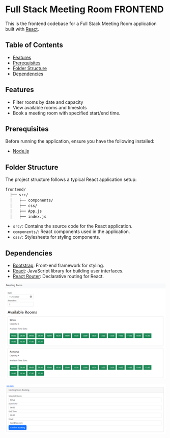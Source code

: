 # Full Stack Meeting Room FRONTEND

This is the frontend codebase for a Full Stack Meeting Room application built with [React](https://reactjs.org/).

## Table of Contents

- [Features](#features)
- [Prerequisites](#prerequisites)
- [Folder Structure](#folder-structure)
- [Dependencies](#dependencies)

## Features

- Filter rooms by date and capacity
- View available rooms and timeslots
- Book a meeting room with specified start/end time.

## Prerequisites

Before running the application, ensure you have the following installed:

- [Node.js](https://nodejs.org/)

## Folder Structure
The project structure follows a typical React application setup:

```bash
frontend/
  ├── src/
  │   ├── components/
  │   ├── css/
  │   ├── App.js
  │   ├── index.js
```

- `src/`: Contains the source code for the React application.
- `components/`: React components used in the application.
- `css/`: Stylesheets for styling components.

## Dependencies

- [Bootstrap](https://getbootstrap.com/): Front-end framework for styling.
- [React](https://reactjs.org/): JavaScript library for building user interfaces.
- [React Router](https://reactrouter.com/): Declarative routing for React.

![Available rooms and timeslots overview](./img/01.png)

![Booking](./img/02.png)